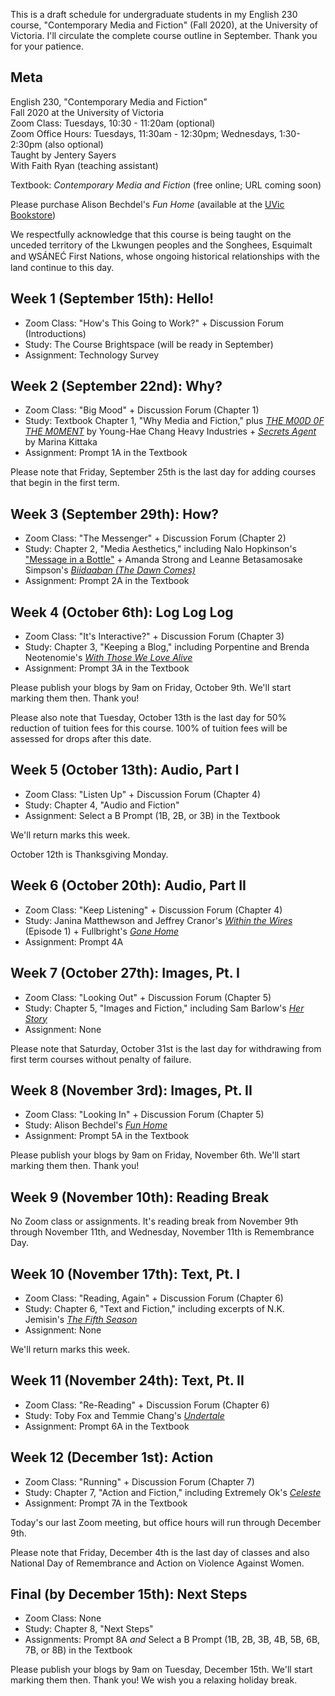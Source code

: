 This is a draft schedule for undergraduate students in my English 230 course, "Contemporary Media and Fiction" (Fall 2020), at the University of Victoria. I'll circulate the complete course outline in September. Thank you for your patience.

## Meta 

English 230, "Contemporary Media and Fiction"   
Fall 2020 at the University of Victoria   
Zoom Class: Tuesdays, 10:30 - 11:20am (optional)   
Zoom Office Hours: Tuesdays, 11:30am - 12:30pm; Wednesdays, 1:30-2:30pm (also optional)    
Taught by Jentery Sayers    
With Faith Ryan (teaching assistant) 

Textbook: *Contemporary Media and Fiction* (free online; URL coming soon)

Please purchase Alison Bechdel's *Fun Home* (available at the [UVic Bookstore](https://www.uvicbookstore.ca/text/book/9780618871711?course_id=10001)) 

We respectfully acknowledge that this course is being taught on the unceded territory of the Lkwungen peoples and the Songhees, Esquimalt and W̱SÁNEĆ First Nations, whose ongoing historical relationships with the land continue to this day.

## Week 1 (September 15th): Hello! 

* Zoom Class: "How's This Going to Work?" + Discussion Forum (Introductions)
* Study: The Course Brightspace (will be ready in September) 
* Assignment: Technology Survey  

## Week 2 (September 22nd): Why?  

* Zoom Class: "Big Mood" + Discussion Forum (Chapter 1)
* Study: Textbook Chapter 1, "Why Media and Fiction," plus [*THE M00D 0F THE M0MENT*](https://www.yhchang.com/THE_MOOD_OF_THE_MOMENT_V.html) by Young-Hae Chang Heavy Industries + [*Secrets Agent*](https://even-kei.itch.io/secrets-agent) by Marina Kittaka 
* Assignment: Prompt 1A in the Textbook 

Please note that Friday, September 25th is the last day for adding courses that begin in the first term.

## Week 3 (September 29th): How? 

* Zoom Class: "The Messenger" + Discussion Forum (Chapter 2)
* Study: Chapter 2, "Media Aesthetics," including Nalo Hopkinson's ["Message in a Bottle"](https://tachyonpublications.com/product/falling-love-hominids/) + Amanda Strong and Leanne Betasamosake Simpson's [*Biidaaban (The Dawn Comes)*](https://www.youtube.com/watch?v=vWjnYKyiUB8)
* Assignment: Prompt 2A in the Textbook 

## Week 4 (October 6th): Log Log Log 

* Zoom Class: "It's Interactive?" + Discussion Forum (Chapter 3)
* Study: Chapter 3, "Keeping a Blog," including Porpentine and Brenda Neotenomie's [*With Those We Love Alive*](http://collection.eliterature.org/3/work.html?work=with-those-we-love-alive)
* Assignment: Prompt 3A in the Textbook 

Please publish your blogs by 9am on Friday, October 9th. We'll start marking them then. Thank you! 

Please also note that Tuesday, October 13th is the last day for 50% reduction of tuition fees for this course. 100% of tuition fees will be assessed for drops after this date.

## Week 5 (October 13th): Audio, Part I

* Zoom Class: "Listen Up" + Discussion Forum (Chapter 4)
* Study: Chapter 4, "Audio and Fiction"
* Assignment: Select a B Prompt (1B, 2B, or 3B) in the Textbook 

We'll return marks this week. 

October 12th is Thanksgiving Monday.

## Week 6 (October 20th): Audio, Part II

* Zoom Class: "Keep Listening" + Discussion Forum (Chapter 4)
* Study: Janina Matthewson and Jeffrey Cranor's [*Within the Wires*](http://www.nightvalepresents.com/withinthewires) (Episode 1) + Fullbright's [*Gone Home*](https://gonehome.game/)  
* Assignment: Prompt 4A 

## Week 7 (October 27th): Images, Pt. I 

* Zoom Class: "Looking Out" + Discussion Forum (Chapter 5)
* Study: Chapter 5, "Images and Fiction," including Sam Barlow's [*Her Story*](http://www.herstorygame.com/)
* Assignment: None

Please note that Saturday, October 31st is the last day for withdrawing from first term courses without penalty of failure.

## Week 8 (November 3rd): Images, Pt. II

* Zoom Class: "Looking In" + Discussion Forum (Chapter 5)
* Study: Alison Bechdel's [*Fun Home*](http://www.houghtonmifflinbooks.com/booksellers/press_release/bechdel/) 
* Assignment: Prompt 5A in the Textbook 

Please publish your blogs by 9am on Friday, November 6th. We'll start marking them then. Thank you! 

## Week 9 (November 10th): Reading Break 

No Zoom class or assignments. It's reading break from November 9th through November 11th, and Wednesday, November 11th is Remembrance Day.

## Week 10 (November 17th): Text, Pt. I 

* Zoom Class: "Reading, Again" + Discussion Forum (Chapter 6)
* Study: Chapter 6, "Text and Fiction," including excerpts of N.K. Jemisin's [*The Fifth Season*](http://jenteryteaches.com/noneshall/150/jemisinTheFifthSeason.pdf) 
* Assignment: None 

We'll return marks this week.

## Week 11 (November 24th): Text, Pt. II 

* Zoom Class: "Re-Reading" + Discussion Forum (Chapter 6)
* Study: Toby Fox and Temmie Chang's [*Undertale*](https://undertale.com/)  
* Assignment: Prompt 6A in the Textbook 

## Week 12 (December 1st): Action

* Zoom Class: "Running" + Discussion Forum (Chapter 7)
* Study: Chapter 7, "Action and Fiction," including Extremely Ok's [*Celeste*](http://www.celestegame.com/)   
* Assignment: Prompt 7A in the Textbook 

Today's our last Zoom meeting, but office hours will run through December 9th.  

Please note that Friday, December 4th is the last day of classes and also National Day of Remembrance and Action on Violence Against Women.

## Final (by December 15th): Next Steps 

* Zoom Class: None 
* Study: Chapter 8, "Next Steps"
* Assignments: Prompt 8A *and* Select a B Prompt (1B, 2B, 3B, 4B, 5B, 6B, 7B, or 8B) in the Textbook 

Please publish your blogs by 9am on Tuesday, December 15th. We'll start marking them then. Thank you! We wish you a relaxing holiday break.  
